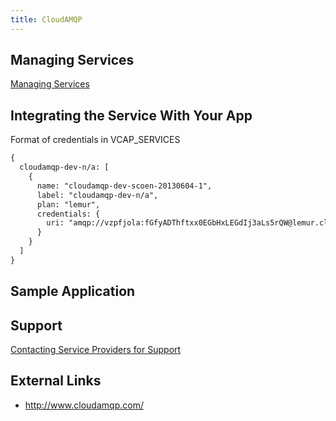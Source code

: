 ```yaml
---
title: CloudAMQP
---
```


## <a id='managing-services'></a>Managing Services ##

[Managing Services](../../../using/services/)

## <a id='integration'></a>Integrating the Service With Your App ###

Format of credentials in VCAP_SERVICES

~~~xml
{
  cloudamqp-dev-n/a: [
    {
      name: "cloudamqp-dev-scoen-20130604-1",
      label: "cloudamqp-dev-n/a",
      plan: "lemur",
      credentials: {
        uri: "amqp://vzpfjola:fGfyADThftxx0EGbHxLEGdIj3aLs5rQW@lemur.cloudamqp.com/vzpfjola"
      }
    }
  ]
}
~~~

## Sample Application

## <a id='support'></a>Support ##

[Contacting Service Providers for Support](../contacting-service-providers-for-support.html)

## <a id='external-links'></a>External Links ##

* http://www.cloudamqp.com/

